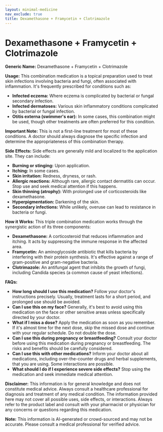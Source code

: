 ```yaml
---
layout: minimal-medicine
nav_exclude: true
title: Dexamethasone + Framycetin + Clotrimazole
---
```


# Dexamethasone + Framycetin + Clotrimazole

**Generic Name:** Dexamethasone + Framycetin + Clotrimazole

**Usage:** This combination medication is a topical preparation used to treat skin infections involving bacteria and fungi, often associated with inflammation.  It's frequently prescribed for conditions such as:

* **Infected eczema:**  Where eczema is complicated by bacterial or fungal secondary infection.
* **Infected dermatoses:**  Various skin inflammatory conditions complicated by bacterial or fungal infection.
* **Otitis externa (swimmer's ear):**  In some cases, this combination might be used, though other treatments are often preferred for this condition.

**Important Note:**  This is not a first-line treatment for most of these conditions.  A doctor should always diagnose the specific infection and determine the appropriateness of this combination therapy.


**Side Effects:**  Side effects are generally mild and localized to the application site. They can include:

* **Burning or stinging:** Upon application.
* **Itching:**  In some cases.
* **Skin irritation:** Redness, dryness, or rash.
* **Allergic reactions:**  Although rare, allergic contact dermatitis can occur. Stop use and seek medical attention if this happens.
* **Skin thinning (atrophy):** With prolonged use of corticosteroids like dexamethasone.
* **Hyperpigmentation:** Darkening of the skin.
* **Secondary infections:** While unlikely, overuse can lead to resistance in bacteria or fungi.


**How it Works:** This triple combination medication works through the synergistic action of its three components:

* **Dexamethasone:** A corticosteroid that reduces inflammation and itching.  It acts by suppressing the immune response in the affected area.
* **Framycetin:** An aminoglycoside antibiotic that kills bacteria by interfering with their protein synthesis.  It's effective against a range of gram-positive and gram-negative bacteria.
* **Clotrimazole:** An antifungal agent that inhibits the growth of fungi, including Candida species (a common cause of yeast infections).


**FAQs:**

* **How long should I use this medication?**  Follow your doctor's instructions precisely.  Usually, treatment lasts for a short period, and prolonged use should be avoided.
* **Can I use this on my face?**  Generally, it's best to avoid using this medication on the face or other sensitive areas unless specifically directed by your doctor.
* **What if I miss a dose?**  Apply the medication as soon as you remember. If it's almost time for the next dose, skip the missed dose and continue with your regular schedule.  Do not double the dose.
* **Can I use this during pregnancy or breastfeeding?**  Consult your doctor before using this medication during pregnancy or breastfeeding.  The risks and benefits should be carefully considered.
* **Can I use this with other medications?**  Inform your doctor about all medications, including over-the-counter drugs and herbal supplements, that you are using.  Some interactions are possible.
* **What should I do if I experience severe side effects?**  Stop using the medication and seek immediate medical attention.


**Disclaimer:** This information is for general knowledge and does not constitute medical advice. Always consult a healthcare professional for diagnosis and treatment of any medical condition.  The information provided here may not cover all possible uses, side effects, or interactions.  Always refer to the product label and consult with your pharmacist or physician for any concerns or questions regarding this medication.


**Note:** This information is AI-generated or crowd-sourced and may not be accurate. Please consult a medical professional for verified advice.